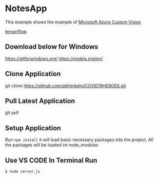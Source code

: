 # NotesApp

This example shows the example of [Microsoft Azure Custom Vision](https://azure.microsoft.com/en-us/services/cognitive-services/custom-vision-service/)

[tensorflow](https://js.tensorflow.org/api/1.7.2/).

## Download below for Windows

https://gitforwindows.org/
https://nodejs.org/en/

## Clone Application

git clone https://github.com/abhimkdm/COVID19HEROES.git

## Pull Latest Application

git pull

## Setup Application

Run `npm install` it will load basic necessary packages into the project, All the packages will be loaded int node_modules

## Use VS CODE In Terminal Run

```sh
$ node server.js
```
